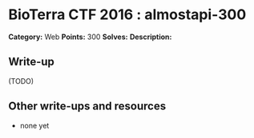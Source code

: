 # BioTerra CTF 2016 : almostapi-300

**Category:** Web
**Points:** 300
**Solves:** 
**Description:**



## Write-up

(TODO)

## Other write-ups and resources

* none yet
